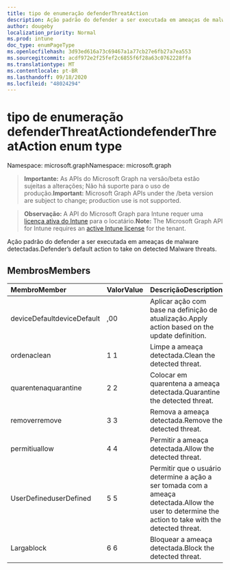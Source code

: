 ```yaml
---
title: tipo de enumeração defenderThreatAction
description: Ação padrão do defender a ser executada em ameaças de malware detectadas.
author: dougeby
localization_priority: Normal
ms.prod: intune
doc_type: enumPageType
ms.openlocfilehash: 3d93ed616a73c69467a1a77cb27e6fb27a7ea553
ms.sourcegitcommit: acdf972e2f25fef2c6855f6f28a63c0762228ffa
ms.translationtype: MT
ms.contentlocale: pt-BR
ms.lasthandoff: 09/18/2020
ms.locfileid: "48024294"
---
```

# <a name="defenderthreataction-enum-type"></a><span data-ttu-id="3a0eb-103">tipo de enumeração defenderThreatAction</span><span class="sxs-lookup"><span data-stu-id="3a0eb-103">defenderThreatAction enum type</span></span>

<span data-ttu-id="3a0eb-104">Namespace: microsoft.graph</span><span class="sxs-lookup"><span data-stu-id="3a0eb-104">Namespace: microsoft.graph</span></span>

> <span data-ttu-id="3a0eb-105">**Importante:** As APIs do Microsoft Graph na versão/beta estão sujeitas a alterações; Não há suporte para o uso de produção.</span><span class="sxs-lookup"><span data-stu-id="3a0eb-105">**Important:** Microsoft Graph APIs under the /beta version are subject to change; production use is not supported.</span></span>

> <span data-ttu-id="3a0eb-106">**Observação:** A API do Microsoft Graph para Intune requer uma [licença ativa do Intune](https://go.microsoft.com/fwlink/?linkid=839381) para o locatário.</span><span class="sxs-lookup"><span data-stu-id="3a0eb-106">**Note:** The Microsoft Graph API for Intune requires an [active Intune license](https://go.microsoft.com/fwlink/?linkid=839381) for the tenant.</span></span>

<span data-ttu-id="3a0eb-107">Ação padrão do defender a ser executada em ameaças de malware detectadas.</span><span class="sxs-lookup"><span data-stu-id="3a0eb-107">Defender’s default action to take on detected Malware threats.</span></span>

## <a name="members"></a><span data-ttu-id="3a0eb-108">Membros</span><span class="sxs-lookup"><span data-stu-id="3a0eb-108">Members</span></span>
|<span data-ttu-id="3a0eb-109">Membro</span><span class="sxs-lookup"><span data-stu-id="3a0eb-109">Member</span></span>|<span data-ttu-id="3a0eb-110">Valor</span><span class="sxs-lookup"><span data-stu-id="3a0eb-110">Value</span></span>|<span data-ttu-id="3a0eb-111">Descrição</span><span class="sxs-lookup"><span data-stu-id="3a0eb-111">Description</span></span>|
|:---|:---|:---|
|<span data-ttu-id="3a0eb-112">deviceDefault</span><span class="sxs-lookup"><span data-stu-id="3a0eb-112">deviceDefault</span></span>|<span data-ttu-id="3a0eb-113">,0</span><span class="sxs-lookup"><span data-stu-id="3a0eb-113">0</span></span>|<span data-ttu-id="3a0eb-114">Aplicar ação com base na definição de atualização.</span><span class="sxs-lookup"><span data-stu-id="3a0eb-114">Apply action based on the update definition.</span></span>|
|<span data-ttu-id="3a0eb-115">ordena</span><span class="sxs-lookup"><span data-stu-id="3a0eb-115">clean</span></span>|<span data-ttu-id="3a0eb-116">1 </span><span class="sxs-lookup"><span data-stu-id="3a0eb-116">1</span></span>|<span data-ttu-id="3a0eb-117">Limpe a ameaça detectada.</span><span class="sxs-lookup"><span data-stu-id="3a0eb-117">Clean the detected threat.</span></span>|
|<span data-ttu-id="3a0eb-118">quarentena</span><span class="sxs-lookup"><span data-stu-id="3a0eb-118">quarantine</span></span>|<span data-ttu-id="3a0eb-119">2 </span><span class="sxs-lookup"><span data-stu-id="3a0eb-119">2</span></span>|<span data-ttu-id="3a0eb-120">Colocar em quarentena a ameaça detectada.</span><span class="sxs-lookup"><span data-stu-id="3a0eb-120">Quarantine the detected threat.</span></span>|
|<span data-ttu-id="3a0eb-121">remover</span><span class="sxs-lookup"><span data-stu-id="3a0eb-121">remove</span></span>|<span data-ttu-id="3a0eb-122">3 </span><span class="sxs-lookup"><span data-stu-id="3a0eb-122">3</span></span>|<span data-ttu-id="3a0eb-123">Remova a ameaça detectada.</span><span class="sxs-lookup"><span data-stu-id="3a0eb-123">Remove the detected threat.</span></span>|
|<span data-ttu-id="3a0eb-124">permitiu</span><span class="sxs-lookup"><span data-stu-id="3a0eb-124">allow</span></span>|<span data-ttu-id="3a0eb-125">4 </span><span class="sxs-lookup"><span data-stu-id="3a0eb-125">4</span></span>|<span data-ttu-id="3a0eb-126">Permitir a ameaça detectada.</span><span class="sxs-lookup"><span data-stu-id="3a0eb-126">Allow the detected threat.</span></span>|
|<span data-ttu-id="3a0eb-127">UserDefined</span><span class="sxs-lookup"><span data-stu-id="3a0eb-127">userDefined</span></span>|<span data-ttu-id="3a0eb-128">5 </span><span class="sxs-lookup"><span data-stu-id="3a0eb-128">5</span></span>|<span data-ttu-id="3a0eb-129">Permitir que o usuário determine a ação a ser tomada com a ameaça detectada.</span><span class="sxs-lookup"><span data-stu-id="3a0eb-129">Allow the user to determine the action to take with the detected threat.</span></span>|
|<span data-ttu-id="3a0eb-130">Larga</span><span class="sxs-lookup"><span data-stu-id="3a0eb-130">block</span></span>|<span data-ttu-id="3a0eb-131">6 </span><span class="sxs-lookup"><span data-stu-id="3a0eb-131">6</span></span>|<span data-ttu-id="3a0eb-132">Bloquear a ameaça detectada.</span><span class="sxs-lookup"><span data-stu-id="3a0eb-132">Block the detected threat.</span></span>|






